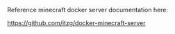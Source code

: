 Reference minecraft docker server documentation here:

https://github.com/itzg/docker-minecraft-server
